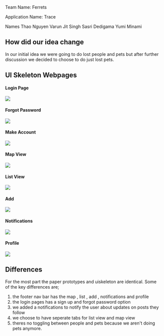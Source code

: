 Team Name: Ferrets

Application Name: Trace

Names 
Thao Nguyen
Varun Jit Singh
Sasri Dedigama
Yumi Minami

## How did our idea change

In our initial idea we were going to do lost people and pets but after further discussion we decided to choose 
to do just lost pets. 


## UI Skeleton Webpages

#### Login Page
![](uiskeleton1.PNG)
#### Forgot Password
![](uiskeleton2.PNG)
#### Make Account
![](uiskeleton3.PNG)
#### Map View
![](uiskeleton4.PNG)
#### List View
![](uiskeleton5.PNG)
#### Add 
![](uiskeleton6.PNG)
#### Notifications
![](uiskeleton7.PNG)
#### Profile
![](uiskeleton8.PNG)

## Differences

For the most part the paper prototypes and uiskeleton are identical.
Some of the key differences are;
1) the footer nav bar has the map , list , add , notifications and profile
2) the login pages has a sign up and forgot password option
3) we added a notifications to notify the user about updates on posts they follow
4) we choose to have seperate tabs for list view and map view
5) theres no toggling between people and pets because we aren't doing pets anymore.






